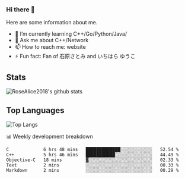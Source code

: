 ### Hi there 👋


<!-- **RoseAlice2018/RoseAlice2018** is a ✨ _special_ ✨ repository because its `README.md` (this file) appears on your GitHub profile. -->

Here are some information about me.

- 🌱 I’m currently learning C++/Go/Python/Java/
- 💬 Ask me about C++/Network
- 📫 How to reach me: website
- ⚡ Fun fact: Fan of 石原さとみ and いちはら ゆうこ


## Stats
![RoseAlice2018's github stats](https://github-readme-stats.vercel.app/api?username=RoseAlice2018&theme=tokyonight)

## Top Languages
![Top Langs](https://github-readme-stats.vercel.app/api/top-langs/?username=RoseAlice2018&layout=compact&theme=tokyonight)

📊 Weekly development breakdown
<!--START_SECTION:waka-->
```text
C             6 hrs 48 mins   █████████████░░░░░░░░░░░░   52.54 % 
C++           5 hrs 46 mins   ███████████░░░░░░░░░░░░░░   44.49 % 
Objective-C   18 mins         ▓░░░░░░░░░░░░░░░░░░░░░░░░   02.33 % 
Text          2 mins          ░░░░░░░░░░░░░░░░░░░░░░░░░   00.33 % 
Markdown      2 mins          ░░░░░░░░░░░░░░░░░░░░░░░░░   00.29 % 
```
<!--END_SECTION:waka-->

